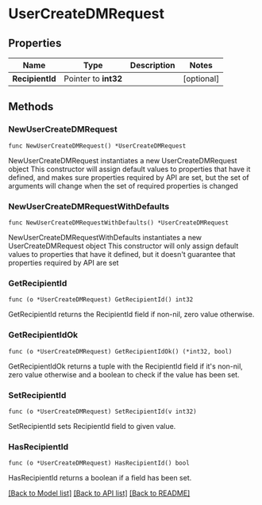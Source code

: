 # UserCreateDMRequest

## Properties

Name | Type | Description | Notes
------------ | ------------- | ------------- | -------------
**RecipientId** | Pointer to **int32** |  | [optional] 

## Methods

### NewUserCreateDMRequest

`func NewUserCreateDMRequest() *UserCreateDMRequest`

NewUserCreateDMRequest instantiates a new UserCreateDMRequest object
This constructor will assign default values to properties that have it defined,
and makes sure properties required by API are set, but the set of arguments
will change when the set of required properties is changed

### NewUserCreateDMRequestWithDefaults

`func NewUserCreateDMRequestWithDefaults() *UserCreateDMRequest`

NewUserCreateDMRequestWithDefaults instantiates a new UserCreateDMRequest object
This constructor will only assign default values to properties that have it defined,
but it doesn't guarantee that properties required by API are set

### GetRecipientId

`func (o *UserCreateDMRequest) GetRecipientId() int32`

GetRecipientId returns the RecipientId field if non-nil, zero value otherwise.

### GetRecipientIdOk

`func (o *UserCreateDMRequest) GetRecipientIdOk() (*int32, bool)`

GetRecipientIdOk returns a tuple with the RecipientId field if it's non-nil, zero value otherwise
and a boolean to check if the value has been set.

### SetRecipientId

`func (o *UserCreateDMRequest) SetRecipientId(v int32)`

SetRecipientId sets RecipientId field to given value.

### HasRecipientId

`func (o *UserCreateDMRequest) HasRecipientId() bool`

HasRecipientId returns a boolean if a field has been set.


[[Back to Model list]](../README.md#documentation-for-models) [[Back to API list]](../README.md#documentation-for-api-endpoints) [[Back to README]](../README.md)


